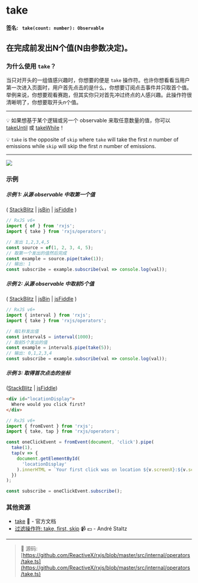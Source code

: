 # take

#### 签名: ` take(count: number): Observable`

## 在完成前发出N个值(N由参数决定)。

### 为什么使用 `take`？

当只对开头的一组值感兴趣时，你想要的便是 `take` 操作符。也许你想看看当用户第一次进入页面时，用户首先点击的是什么，你想要订阅点击事件并只取首个值。举例来说，你想要观看赛跑，但其实你只对首先冲过终点的人感兴趣。此操作符很清晰明了，你想要取开头*n*个值。

---

:bulb: 如果想基于某个逻辑或另一个 observable 来取任意数量的值，你可以 [takeUntil](takeuntil.md) 或 [takeWhile](takewhile.md)！

:bulb: `take` is the opposite of `skip` where `take` will take the first _n_
number of emissions while `skip` will skip the first _n_ number of emissions.

---

<div class="ua-ad"><a href="https://ultimateangular.com/?ref=76683_kee7y7vk"><img src="https://ultimateangular.com/assets/img/banners/ua-leader.svg"></a></div>

### 示例

##### 示例 1: 从源 observable 中取第一个值

(
[StackBlitz](https://stackblitz.com/edit/typescript-uk92ax?file=index.ts&devtoolsheight=100)
| [jsBin](http://jsbin.com/vaxitupiwi/1/edit?js,console) |
[jsFiddle](https://jsfiddle.net/btroncone/f9bz0tr3/) )

```js
// RxJS v6+
import { of } from 'rxjs';
import { take } from 'rxjs/operators';

// 发出 1,2,3,4,5
const source = of(1, 2, 3, 4, 5);
// 取第一个发出的值然后完成
const example = source.pipe(take(1));
// 输出: 1
const subscribe = example.subscribe(val => console.log(val));
```

##### 示例 2: 从源 observable 中取前5个值

(
[StackBlitz](https://stackblitz.com/edit/typescript-3ujuth?file=index.ts&devtoolsheight=100)
| [jsBin](http://jsbin.com/kexenuzulu/edit?js,console) |
[jsFiddle](https://jsfiddle.net/btroncone/g1fhxgua/) )

```js
// RxJS v6+
import { interval } from 'rxjs';
import { take } from 'rxjs/operators';

// 每1秒发出值
const interval$ = interval(1000);
// 取前5个发出的值
const example = interval$.pipe(take(5));
// 输出: 0,1,2,3,4
const subscribe = example.subscribe(val => console.log(val));
```

##### 示例 3: 取得首次点击的坐标

([StackBlitz](https://stackblitz.com/edit/typescript-8g9xt5?file=index.ts&devtoolsheight=50)
| [jsFiddle](https://jsfiddle.net/ElHuy/9c5j064x/))

```html
<div id="locationDisplay">
  Where would you click first?
</div>
```

```js
// RxJS v6+
import { fromEvent } from 'rxjs';
import { take, tap } from 'rxjs/operators';

const oneClickEvent = fromEvent(document, 'click').pipe(
  take(1),
  tap(v => {
    document.getElementById(
      'locationDisplay'
    ).innerHTML = `Your first click was on location ${v.screenX}:${v.screenY}`;
  })
);

const subscribe = oneClickEvent.subscribe();
```

### 其他资源

- [take](https://cn.rx.js.org/class/es6/Observable.js~Observable.html#instance-method-take) :newspaper: - 官方文档
- [过滤操作符: take, first, skip](https://egghead.io/lessons/rxjs-filtering-operators-take-first-skip?course=rxjs-beyond-the-basics-operators-in-depth) :video_camera: :dollar: - André Staltz

---
> :file_folder: 源码:  [https://github.com/ReactiveX/rxjs/blob/master/src/internal/operators/take.ts](https://github.com/ReactiveX/rxjs/blob/master/src/internal/operators/take.ts)
